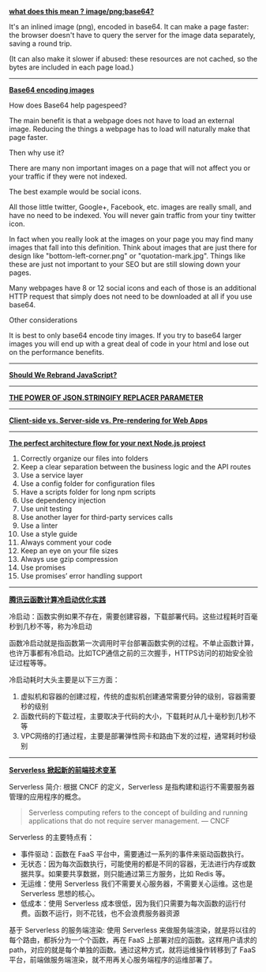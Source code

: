 **[what does this mean ? image/png;base64? ](https://stackoverflow.com/questions/5242319/what-does-this-mean-image-pngbase64)**

It's an inlined image (png), encoded in base64. It can make a page faster: the browser doesn't have to query the server for the image data separately, saving a round trip.

(It can also make it slower if abused: these resources are not cached, so the bytes are included in each page load.)

---

**[Base64 encoding images](https://varvy.com/pagespeed/base64-images.html)**

How does Base64 help pagespeed?

The main benefit is that a webpage does not have to load an external image. Reducing the things a webpage has to load will naturally make that page faster.

Then why use it?

There are many non important images on a page that will not affect you or your traffic if they were not indexed.

The best example would be social icons.

All those little twitter, Google+, Facebook, etc. images are really small, and have no need to be indexed. You will never gain traffic from your tiny twitter icon.

In fact when you really look at the images on your page you may find many images that fall into this definition. Think about images that are just there for design like "bottom-left-corner.png" or "quotation-mark.jpg". Things like these are just not important to your SEO but are still slowing down your pages.

Many webpages have 8 or 12 social icons and each of those is an additional HTTP request that simply does not need to be downloaded at all if you use base64.

Other considerations

It is best to only base64 encode tiny images. If you try to base64 larger images you will end up with a great deal of code in your html and lose out on the performance benefits.

---

**[Should We Rebrand JavaScript?](https://kieranpotts.com/rebranding-javascript/)**

---

**[THE POWER OF JSON.STRINGIFY REPLACER PARAMETER](https://pawelgrzybek.com/til-the-power-of-json-stringify-replacer-parameter/)**

---

**[Client-side vs. Server-side vs. Pre-rendering for Web Apps](https://www.toptal.com/front-end/client-side-vs-server-side-pre-rendering)**

---

**[The perfect architecture flow for your next Node.js project](https://blog.logrocket.com/the-perfect-architecture-flow-for-your-next-node-js-project/)**

1. Correctly organize our files into folders
2. Keep a clear separation between the business logic and the API routes
3. Use a service layer
4. Use a config folder for configuration files
5. Have a scripts folder for long npm scripts
6. Use dependency injection
7. Use unit testing
8. Use another layer for third-party services calls
9. Use a linter
10. Use a style guide
11. Always comment your code
12. Keep an eye on your file sizes
13. Always use gzip compression
14. Use promises
15. Use promises’ error handling support

---
**[腾讯云函数计算冷启动优化实践](https://cloud.tencent.com/developer/article/1461709)**

冷启动：函数实例如果不存在，需要创建容器，下载部署代码。这些过程耗时百毫秒到几秒不等，称为冷启动

函数冷启动就是指函数第一次调用时平台部署函数实例的过程。不单止函数计算，也许万事都有冷启动。比如TCP通信之前的三次握手，HTTPS访问的初始安全验证过程等等。

冷启动耗时大头主要是以下三方面：
1. 虚拟机和容器的创建过程，传统的虚拟机创建通常需要分钟的级别，容器需要秒的级别
2. 函数代码的下载过程，主要取决于代码的大小，下载耗时从几十毫秒到几秒不等
3. VPC网络的打通过程，主要是部署弹性网卡和路由下发的过程，通常耗时秒级别

---

**[Serverless 掀起新的前端技术变革](https://www.infoq.cn/article/b2cmAUxRChV-tuZbFQiP)**

Serverless 简介: 根据 CNCF 的定义，Serverless 是指构建和运行不需要服务器管理的应用程序的概念。
> Serverless computing refers to the concept of building and running applications that do not require server management. — CNCF

Serverless 的主要特点有：
- 事件驱动：函数在 FaaS 平台中，需要通过一系列的事件来驱动函数执行。
- 无状态：因为每次函数执行，可能使用的都是不同的容器，无法进行内存或数据共享。如果要共享数据，则只能通过第三方服务，比如 Redis 等。
- 无运维：使用 Serverless 我们不需要关心服务器，不需要关心运维。这也是 Serverless 思想的核心。
- 低成本：使用 Serverless 成本很低，因为我们只需要为每次函数的运行付费。函数不运行，则不花钱，也不会浪费服务器资源

基于 Serverless 的服务端渲染:
使用 Serverless 来做服务端渲染，就是将以往的每个路由，都拆分为一个个函数，再在 FaaS 上部署对应的函数。这样用户请求的 path，对应的就是每个单独的函数。通过这种方式，就将运维操作转移到了 FaaS 平台，前端做服务端渲染，就不用再关心服务端程序的运维部署了。
